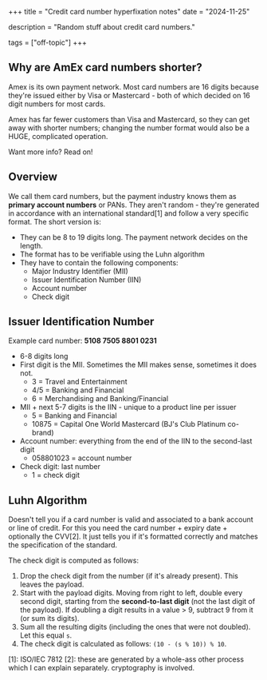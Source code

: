 
+++
title = "Credit card number hyperfixation notes"
date = "2024-11-25"

description = "Random stuff about credit card numbers."

tags = ["off-topic"]
+++

## Why are AmEx card numbers shorter?

Amex is its own payment network. Most card numbers are 16 digits because they're issued either by Visa or Mastercard - both of which decided on 16 digit numbers for most cards.

Amex has far fewer customers than Visa and Mastercard, so they can get away with shorter numbers; changing the number format would also be a HUGE, complicated operation. 

Want more info? Read on!

## Overview

We call them card numbers, but the payment industry knows them as **primary account numbers** or PANs. They aren't random - they're generated in accordance with an international standard[1] and follow a very specific format. The short version is:

* They can be 8 to 19 digits long. The payment network decides on the length. 
* The format has to be verifiable using the Luhn algorithm
* They have to contain the following components:
	* Major Industry Identifier (MII) 
	* Issuer Identification Number (IIN)
	* Account number
	* Check digit

## Issuer Identification Number

Example card number: **5108 7505 8801 0231**

* 6-8 digits long
* First digit is the MII. Sometimes the MII makes sense, sometimes it does not.
	* 3 = Travel and Entertainment
	* 4/5 = Banking and Financial
	* 6 = Merchandising and Banking/Financial
* MII + next 5-7 digits is the IIN - unique to a product line per issuer
	* 5 = Banking and Financial
	* 10875 = Capital One World Mastercard (BJ's Club Platinum co-brand)
* Account number: everything from the end of the IIN to the second-last digit
	* 058801023 = account number
* Check digit: last number
	* 1 = check digit

## Luhn Algorithm

Doesn't tell you if a card number is valid and associated to a bank account or line of credit. For this you need the card number + expiry date + optionally the CVV[2]. It just tells you if it's formatted correctly and matches the specification of the standard.

The check digit is computed as follows:

1. Drop the check digit from the number (if it's already present). This leaves the payload.
2. Start with the payload digits. Moving from right to left, double every second digit, starting from the **second-to-last digit** (not the last digit of the payload). If doubling a digit results in a value > 9, subtract 9 from it (or sum its digits).
3. Sum all the resulting digits (including the ones that were not doubled). Let this equal `s`.
4. The check digit is calculated as follows: `(10 - (s % 10)) % 10`.

[1]: ISO/IEC 7812
[2]: these are generated by a whole-ass other process which I can explain separately. cryptography is involved.
